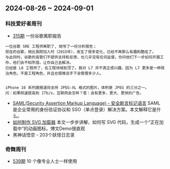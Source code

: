 ## 2024-08-26 ~ 2024-09-01
### 科技爱好者周刊
* [315期](https://github.com/ruanyf/weekly/blob/master/docs/issue-315.md) 一份谷歌离职报告
```
一位谷歌 SRE 工程师离职了, 她写了一份分析报告；
现在的谷歌，相比我刚加入时（2015年），发生了很多变化，已经不再那么有趣和酷炫了。
与此同时，谷歌的高管们不提供支持和反馈，也几乎没有任何监督。你问他们下一步如何开展工作，他们会不知所措，让你自己去解决。
已经是 L6 工程师了，在工程领域到顶了。我对 L7 并不真正感兴趣，因为 L7 更多是一种政治角色，不是工程角色，并且也很难说手下会管理多少人。


iPhone 16 系列据报道将支持 JPEG-XL 格式的图片，体积是 JPEG 的三分之一。
问：如果网速提高到 1Tb/s，互联网会怎样？答：会有更多、更大、更快的广告。
```
* [SAML(Security Assertion Markup Language) - 安全断言标记语言](https://www.sheshbabu.com/posts/visual-explanation-of-saml-authentication/) SAML 是企业常用的身份验证协议和 SSO（单点登录）解决方案。本文解释它是什么。
* [如何制作 SVG 加载器](https://www.fffuel.co/svg-spinner/) 本文一步步讲解，如何写 SVG 代码，生成一个“正在加载中”的动画图标。博文Demo很直观
* [](https://github.com/meethigher/black-wukong-youji/tree/master) 黑神话悟空 - 203个妖怪日志录

### 奇舞周刊
* [539期](https://mp.weixin.qq.com/s/HbBNxwhISigYemwVyb2INw) 10 个像专业人士一样使用 <template> HTML 标签的基本技巧
* [10 个像专业人士一样使用 <template> HTML 标签的基本技巧](https://mp.weixin.qq.com/s?__biz=MjM5MDA2MTI1MA==&mid=2649142016&idx=2&sn=fa0340ec15b81c0f086047a56baaedf1&scene=21#wechat_redirect) 页面渲染时，<template>标签内容不参与渲染，该标签主要用于临时存储通用DOM内容，做性能优化。
* [一文吃透 WebSocket 原理](https://mp.weixin.qq.com/s?__biz=MzAxODE2MjM1MA==&mid=2651621218&idx=2&sn=4d7fbc27fa1a4f7b1f76c5a831e722c6&scene=21#wechat_redirect) WebSocket协议原理面试总结文章
* [非常有用的 48 个 JavaScript 代码片段，值得收藏！](https://mp.weixin.qq.com/s?__biz=MzA4Nzg0MDM5Nw==&mid=2247521227&idx=1&sn=78b1ff4263f9140a7a0a464679c28d99&scene=21#wechat_redirect) 常用的48个JS代码片段，例如：将地址栏参数转成JSON
* [NodeJS:高性能图片格式转化](https://mp.weixin.qq.com/s?__biz=MjM5MTA1MjAxMQ==&mid=2651272622&idx=1&sn=eef3f3267824dd454370643cc9b18c0b&scene=21#wechat_redirect) Node端实现图片格式的高性能转换实践分享
* [没有轮子就自己造一个，用 fabric 写一个标尺](https://mp.weixin.qq.com/s?__biz=MzUzNjk5MTE1OQ==&mid=2247523053&idx=1&sn=ff6813971bad6055829a400672f09c07&scene=21#wechat_redirect) 使用两个canvas实现 标尺分享，fabric.js 是一个强大的基于 HTML5 <canvas> 元素的 JavaScript 库，主要用于创建和操作矢量图形以及复杂的图形对象。
* [NextJs 14 从入门到精通（长文预警）](https://mp.weixin.qq.com/s?__biz=MzA5NjUxMTM2MQ==&mid=2247503783&idx=1&sn=ed6754f015f24ac3b5104e9922227147&scene=21#wechat_redirect) 大而全的 NexJS 教程
* [手把手教你破解 JavaScript 深层数据](https://mp.weixin.qq.com/s?__biz=Mzg5ODA5NTM1Mw==&mid=2247502414&idx=1&sn=aee9ae22f92c4b3299532a4a78d5d96b&scene=21#wechat_redirect) [anypath](https://github.com/jsmini/anypath)库实现原理讲解
* [浅谈前端性能优化之评估工具(7种)](https://mp.weixin.qq.com/s?__biz=MzkyOTE5NzQ2Nw==&mid=2247490716&idx=2&sn=4e00c531789d10bafae545ab0496a4cf&scene=21#wechat_redirect) 常见的站点性能检测工具分享， 部分方法例如：  Webpack Bundle Analyzer， 依赖了 Webpack构建

## 2024-09-02 ~ 2024-09-08
### 科技爱好者周刊
* [316期](https://github.com/ruanyf/weekly/blob/master/docs/issue-316.md) 你一生的故事


### 奇舞周刊
* [540期](https://mp.weixin.qq.com/s/DmAeMcgghd-SRpGyFt_tLA) Vue 3.5 正式版发布，都有哪些变化？